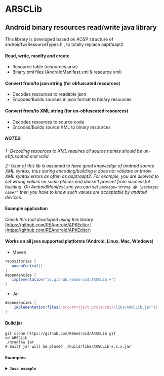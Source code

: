 # ARSCLib
## Android binary resources read/write java library
This library is developed based on AOSP structure of androidfw/ResourceTypes.h , to totally replace aapt/aapt2
#### Read, write, modify and create
* Resource table (resources.arsc)
* Binary xml files (AndroidManifest.xml & resource xml)
#### Convert from/to json string (for obfuscated resources)

* Decodes resources to readable json
* Encodes/Builds sources in json format to binary resources

#### Convert from/to XML string (for un-obfuscated resources)

* Decodes resources to source code
* Encodes/Builds source XML to binary resources

##### _NOTES:_

_1- Decoding resources to XML requires all source names should be un-obfuscated and valid_

_2- User of this lib is assumed to have good knowledge of android source XML syntax, thus
during encoding/building it does not validate or throw XML syntax errors as often as aapt/aapt2. For
example, you are allowed to set wrong values on some places and doesn't prevent from
successful building. On AndroidManifest.xml you can set  ``` package="Wrong 😂 (package) name!" ```
then you have to know such values are acceptable by android devices._


#### Example application
_Check this tool developed using this library_
[https://github.com/REAndroid/APKEditor](https://github.com/REAndroid/APKEditor)

#### Works on all java supported platforms (Android, Linux, Mac, Windows)


* Maven
 ```gradle
repositories {
    mavenCentral()
}
dependencies {
    implementation("io.github.reandroid:ARSCLib:+")
}
```
* Jar

```gradle
dependencies {
    implementation(files("$rootProject.projectDir/libs/ARSCLib.jar"))
}
```
#### Build jar

```ShellSession
git clone https://github.com/REAndroid/ARSCLib.git
cd ARSCLib
./gradlew jar
# Built jar will be placed ./build/libs/ARSCLib-x.x.x.jar
```

#### Examples
<details><summary> <code><b>Java example</b></code></summary>

```java   
import com.reandroid.apk.AndroidFrameworks;
import com.reandroid.apk.ApkModule;
import com.reandroid.apk.FrameworkApk;
import com.reandroid.archive.ByteInputSource;
import com.reandroid.arsc.chunk.PackageBlock;
import com.reandroid.arsc.chunk.TableBlock;
import com.reandroid.arsc.chunk.xml.AndroidManifestBlock;
import com.reandroid.arsc.chunk.xml.ResXmlAttribute;
import com.reandroid.arsc.chunk.xml.ResXmlElement;
import com.reandroid.arsc.coder.EncodeResult;
import com.reandroid.arsc.coder.ValueCoder;
import com.reandroid.arsc.value.Entry;

import java.io.File;
import java.io.IOException;

public class ARSCLibExample {

    public static void createNewApk() throws IOException {

        ApkModule apkModule = new ApkModule();

        TableBlock tableBlock = new TableBlock();
        AndroidManifestBlock manifest = new AndroidManifestBlock();

        apkModule.setTableBlock(tableBlock);
        apkModule.setManifest(manifest);

        FrameworkApk framework = apkModule.initializeAndroidFramework(
                AndroidFrameworks.getLatest().getVersionCode());

        PackageBlock packageBlock = tableBlock.newPackage(0x7f, "com.example");

        Entry appIcon = packageBlock.getOrCreate("", "drawable", "ic_launcher");

        EncodeResult color = ValueCoder.encode("#006400");
        appIcon.setValueAsRaw(color.valueType, color.value);

        Entry appNameDefault = packageBlock.getOrCreate("", "string", "app_name");
        appNameDefault.setValueAsString("My Application");

        Entry appNameDe = packageBlock.getOrCreate("-de", "string", "app_name");
        appNameDe.setValueAsString("Meine Bewerbung");

        Entry appNameRu = packageBlock.getOrCreate("-ru-rRU", "string", "app_name");
        appNameRu.setValueAsString("Мое заявление");

        manifest.setPackageName("com.example");
        manifest.setVersionCode(100);
        manifest.setVersionName("1.0.0");
        manifest.setIconResourceId(appIcon.getResourceId());
        manifest.setCompileSdkVersion(framework.getVersionCode());
        manifest.setCompileSdkVersionCodename(framework.getVersionName());
        manifest.setPlatformBuildVersionCode(framework.getVersionCode());
        manifest.setPlatformBuildVersionName(framework.getVersionName());

        manifest.addUsesPermission("android.permission.INTERNET");
        manifest.addUsesPermission("android.permission.READ_EXTERNAL_STORAGE");

        //all appName entries created above have the same resource ids
        manifest.setApplicationLabel(appNameDefault.getResourceId());

        ResXmlElement mainActivity = manifest.getOrCreateMainActivity("android.app.Activity");
        ResXmlAttribute labelAttribute = mainActivity
                .getOrCreateAndroidAttribute(AndroidManifestBlock.NAME_label, AndroidManifestBlock.ID_label);
        labelAttribute.setValueAsString("Hello World");

        //Android os requires at least one dex file on base apk
        ByteInputSource dummyDex = new ByteInputSource(new byte[0], "classes.dex");
        apkModule.add(dummyDex);

        File outFile = new File("test_out.apk");
        apkModule.writeApk(outFile);
        //Sign and install
    }
}
```
</details>

